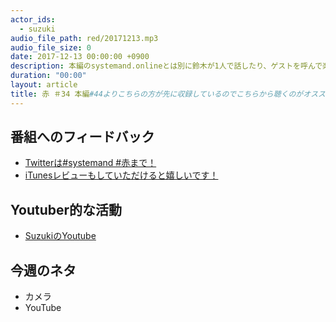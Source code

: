 ```yaml
---
actor_ids:
  - suzuki  
audio_file_path: red/20171213.mp3
audio_file_size: 0
date: 2017-12-13 00:00:00 +0900
description: 本編のsystemand.onlineとは別に鈴木が1人で話したり、ゲストを呼んで楽しくおしゃべりしちゃおう！っていうPodcastです！収録は12月12日です。
duration: "00:00"
layout: article
title: 赤 ＃34 本編#44よりこちらの方が先に収録しているのでこちらから聴くのがオススメだよ！
---
```

## 番組へのフィードバック
* [Twitterは#systemand #赤まで！](https://twitter.com/search?q=%23systemand)
* [iTunesレビューもしていただけると嬉しいです！](https://itunes.apple.com/jp/podcast/systemand-online/id1205168408?mt=2)

## Youtuber的な活動
* [SuzukiのYoutube](https://www.youtube.com/channel/UCqTozqKO5AWD8OccCnW3Rvw)

## 今週のネタ
* カメラ
* YouTube
